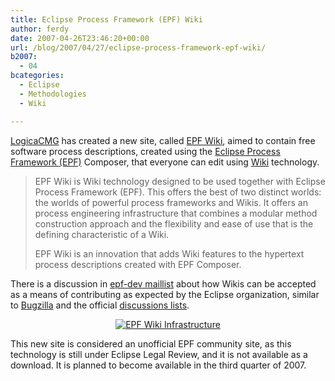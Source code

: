 ```yaml
---
title: Eclipse Process Framework (EPF) Wiki
author: ferdy
date: 2007-04-26T23:46:20+00:00
url: /blog/2007/04/27/eclipse-process-framework-epf-wiki/
b2007:
  - 04
bcategories:
  - Eclipse
  - Methodologies
  - Wiki

---
```

[LogicaCMG][1] has created a new site, called [EPF Wiki][2], aimed to contain free software process descriptions, created using the [Eclipse Process Framework (EPF)][3] Composer, that everyone can edit using [Wiki][4] technology.

> EPF Wiki is Wiki technology designed to be used together with Eclipse Process Framework (EPF). This offers the best of two distinct worlds: the worlds of powerful process frameworks and Wikis. It offers an process engineering infrastructure that combines a modular method construction approach and the flexibility and ease of use that is the defining characteristic of a Wiki.
> 
> EPF Wiki is an innovation that adds Wiki features to the hypertext process descriptions created with EPF Composer.

There is a discussion in [epf-dev maillist][5] about how Wikis can be accepted as a means of contributing as expected by the Eclipse organization, similar to [Bugzilla][6] and the official [discussions lists][7].

<center>
  <a href="http://www.epfwiki.net/images/epfwiki_infra_overview.jpg"><img src='/blog/images/2007/04/epfwiki_infra_overview.jpg' alt='EPF Wiki Infrastructure' /></a>
</center>


  


This new site is considered an unofficial EPF community site, as this technology is still under Eclipse Legal Review, and it is not available as a download. It is planned to become available in the third quarter of 2007.

 [1]: http://www.logicacmg.com/
 [2]: http://www.epfwiki.net/
 [3]: http://www.eclipse.org/epf/
 [4]: http://en.wikipedia.org/wiki/Wiki
 [5]: http://dev.eclipse.org/mhonarc/lists/epf-dev/maillist.html
 [6]: https://www.eclipse.org/bugs/
 [7]: http://www.eclipse.org/newsgroups/
